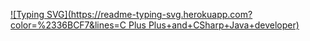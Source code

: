[![Typing SVG](https://readme-typing-svg.herokuapp.com?color=%2336BCF7&lines=C Plus Plus+and+CSharp+Java+developer)](https://git.io/typing-svg)
